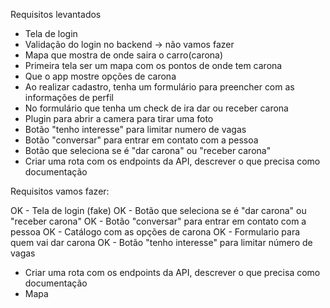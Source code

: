Requisitos levantados

- Tela de login
- Validação do login no backend -> não vamos fazer
- Mapa que mostra de onde saira o carro(carona)
- Primeira tela ser um mapa com os pontos de onde tem carona
- Que o app mostre opções de carona
- Ao realizar cadastro, tenha um formulário para preencher com as informações de perfil
- No formulário que tenha um check de ira dar ou receber carona
- Plugin para abrir a camera para tirar uma foto
- Botão "tenho interesse" para limitar numero de vagas
- Botão "conversar" para entrar em contato com a pessoa
- Botão que seleciona se é "dar carona" ou "receber carona"
- Criar uma rota com os endpoints da API, descrever o que precisa como documentação

Requisitos vamos fazer:

OK - Tela de login (fake)
OK - Botão que seleciona se é "dar carona" ou "receber carona"
OK - Botão "conversar" para entrar em contato com a pessoa
OK - Catálogo com as opções de carona
OK - Formulario para quem vai dar carona
OK - Botão "tenho interesse" para limitar número de vagas

- Criar uma rota com os endpoints da API, descrever o que precisa como documentação
- Mapa
